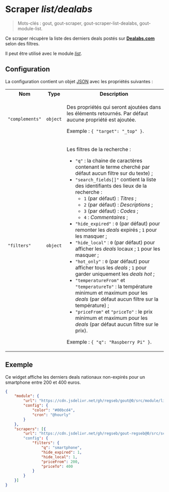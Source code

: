 # Scraper _list/dealabs_

> Mots-clés : gout, gout-scraper, gout-scraper-list-dealabs, gout-module-list.

Ce scraper récupère la liste des derniers deals postés sur
[**Dealabs.com**](https://www.dealabs.com/) selon des filtres.

Il peut être utilisé avec le module
[_list_](https://github.com/regseb/gout/tree/HEAD/src/module/list#readme).

## Configuration

La configuration contient un objet
[JSON](https://www.json.org/json-fr.html "JavaScript Object Notation") avec les
propriétés suivantes :

<table>
  <tr>
    <th>Nom</th>
    <th>Type</th>
    <th>Description</th>
  </tr>
  <tr>
    <td><code>"complements"</code></td>
    <td><code>object</code></td>
    <td>
      <p>
        Des propriétés qui seront ajoutées dans les éléments retournés. Par
        défaut aucune propriété est ajoutée.
      </p>
      <p>
        Exemple : <code>{ "target": "_top" }</code>.
      </p>
    </td>
  </tr>
  <tr>
    <td><code>"filters"</code></td>
    <td><code>object</code></td>
    <td>
      <p>
        Les filtres de la recherche :
      </p>
      <ul>
        <li>
          <code>"q"</code> : la chaine de caractères contenant le terme cherché
          par défaut aucun filtre sur du texte) ;
        </li>
        <li>
          <code>"search_fields[]"</code> contient la liste des identifiants des
          lieux de la recherche :
          <ul>
            <li><code>1</code> (par défaut) : <em>Titres</em> ;</li>
            <li><code>2</code> (par défaut) : <em>Descriptions</em> ;</li>
            <li><code>3</code> (par défaut) : <em>Codes</em> ;</li>
            <li><code>4</code> : <em>Commentaires</em> ;</li>
          </ul>
        </li>
        <li>
          <code>"hide_expired"</code> : <code>0</code> (par défaut) pour
          remonter les <em>deals</em> expirés ; <code>1</code> pour les
          masquer ;
        </li>
        <li>
           <code>"hide_local"</code> : <code>0</code> (par défaut) pour afficher
           les <em>deals</em> locaux ; <code>1</code> pour les masquer ;
        </li>
        <li>
          <code>"hot_only"</code> : <code>0</code> (par défaut) pour afficher
          tous les <em>deals</em> ; <code>1</code> pour garder uniquement les
          <em>deals</em> <em>hot</em> ;
        </li>
        <li>
          <code>"temperatureFrom"</code> et <code>"temperatureTo"</code> : la
          température minimum et maximum pour les <em>deals</em> (par défaut
          aucun filtre sur la température) ;
        </li>
        <li>
          <code>"priceFrom"</code> et <code>"priceTo"</code> : le prix minimum
          et maximum pour les <em>deals</em> (par défaut aucun filtre sur le
          prix).
        </li>
      </ul>
      <p>
        Exemple : <code>{ "q": "Raspberry Pi" }</code>.
      </p>
    </td>
  </tr>
</table>

## Exemple

Ce widget affiche les derniers deals nationaux non-expirés pour un smartphone
entre 200 et 400 euros.

```JSON
{
    "module": {
        "url": "https://cdn.jsdelivr.net/gh/regseb/gout@0/src/module/list/list.js",
        "config": {
            "color": "#00bcd4",
            "cron": "@hourly"
        }
    },
    "scrapers": [{
        "url": "https://cdn.jsdelivr.net/gh/regseb/gout-regseb@0/src/scraper/list/dealabs/dealabs.js"
        "config": {
            "filters": {
                "q": "smartphone",
                "hide_expired": 1,
                "hide_local": 1,
                "priceFrom": 200,
                "priceTo": 400
            }
        }
    }]
}
```
